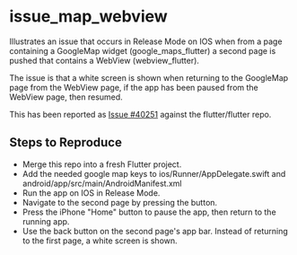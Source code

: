 # issue_map_webview

Illustrates an issue that occurs in Release Mode on IOS when from 
a page containing a GoogleMap widget (google_maps_flutter)
a second page is pushed that contains a WebView (webview_flutter). 

The issue is that a white screen is shown when returning to the GoogleMap page from the
WebView page, if the app has been paused from the WebView page,
then resumed.

This has been reported as [Issue #40251](https://github.com/flutter/flutter/issues/40251) against the flutter/flutter repo.

## Steps to Reproduce

- Merge this repo into a fresh Flutter project.
- Add the needed google map keys to ios/Runner/AppDelegate.swift and
android/app/src/main/AndroidManifest.xml
- Run the app on IOS in Release Mode.
- Navigate to the second page by pressing the button.
- Press the iPhone "Home" button to pause the app, then return to the 
running app.
- Use the back button on the second page's app bar. Instead of returning
to the first page, a white screen is shown.


